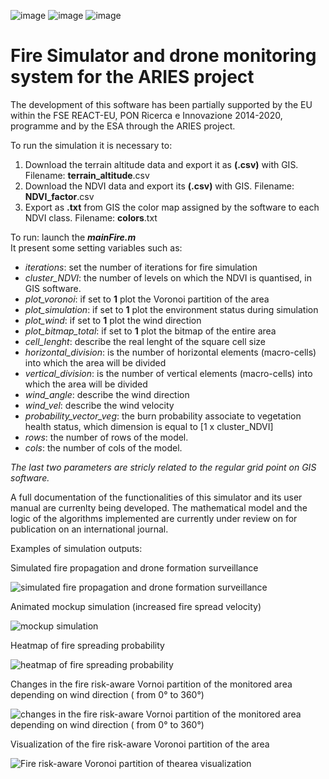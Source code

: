 ![image](https://github.com/FedericoFi/ARIES-FireSimulator/assets/29597412/b7634b16-43f3-4fd3-b13a-868f853ed8c5)
![image](https://github.com/FedericoFi/ARIES-FireSimulator/assets/29597412/a3034ff9-6f0f-43fe-987d-7f03ff788b84) ![image](https://github.com/FedericoFi/ARIES-FireSimulator/assets/29597412/00d66b89-2ec3-46ab-801b-211ea6629d32)



# Fire Simulator and drone monitoring system for the ARIES project

The development of this software has been partially supported by the EU within the FSE REACT-EU, PON Ricerca e Innovazione 2014-2020, programme and by the ESA through the ARIES project.

To run the simulation it is necessary to:

1. Download the terrain altitude data and export it as **(.csv)**  with GIS.   Filename: **terrain_altitude**.csv   
2. Download the NDVI data and export its **(.csv)** with GIS. Filename: **NDVI_factor**.csv
3. Export as **.txt** from GIS the color map assigned by the software to each NDVI class. Filename: **colors**.txt

To run: launch the **_mainFire.m_**  
It present some setting variables such as:
- *iterations*: set the number of iterations for fire simulation
- *cluster_NDVI*: the number of levels on which the NDVI is quantised, in GIS software.
- *plot_voronoi*: if set to **1** plot the Voronoi partition of the area
- *plot_simulation*: if set to **1** plot the environment status during simulation
- *plot_wind*: if set to **1** plot the wind direction
- *plot_bitmap_total*: if set to **1** plot the bitmap of the entire area
- *cell_lenght*: describe the real lenght of the square cell size
- *horizontal_division*: is the number of horizontal elements (macro-cells) into which the area will be divided
- *vertical_division*: is the number of vertical elements (macro-cells) into which the area will be divided
- *wind_angle*: describe the wind direction
- *wind_vel*: describe the wind velocity
- *probability_vector_veg*: the burn probability associate to vegetation health status, which dimension is equal to [1 x cluster_NDVI]
- *rows*: the number of rows of the model. 
- *cols*: the number of cols of the model.  

_The last two parameters are stricly related to the regular grid point on GIS software._

A full documentation of the functionalities of this simulator and its user manual are currenlty being developed.
The mathematical model and the logic of the algorithms implemented are currently under review on for publication on an international journal.

Examples of simulation outputs:

Simulated fire propagation and drone formation surveillance

![simulated fire propagation and drone formation surveillance](https://github.com/FedericoFi/ARIES-FireSimulator/blob/main/Images/map.jpeg)

Animated mockup simulation (increased fire spread velocity)

![mockup simulation](https://github.com/FedericoFi/ARIES-FireSimulator/blob/main/Images/GIF_07-05-2021_2.gif)

Heatmap of fire spreading probability

![heatmap of fire spreading probability](https://github.com/FedericoFi/ARIES-FireSimulator/blob/main/Images/pburn.jpeg)

Changes in the fire risk-aware Vornoi partition of the monitored area depending on wind direction ( from 0° to 360°)

![changes in the fire risk-aware Vornoi partition of the monitored area depending on wind direction ( from 0° to 360°)](https://github.com/FedericoFi/ARIES-FireSimulator/blob/main/Images/voronoi.gif)

Visualization of the fire risk-aware Voronoi partition of the area 

![Fire risk-aware Voronoi partition of thearea visualization](https://github.com/FedericoFi/ARIES-FireSimulator/blob/main/Images/partitions.jpg)


